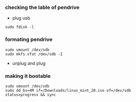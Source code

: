 ### checking the lable of pendrive

 - plug usb
```shell
sudo fdisk -l
```

### formating pendrive
```shell
sudo umount /dev/sdb
sudo mkfs.vfat /dev/sdb -I
```
 - unplug and plug

### making it bootable

```shell
sudo umount /dev/sdb
sudo dd bs=4M if=/Downloads/linux_mint_20.iso of=/dev/sdb status=progress && sync
```
